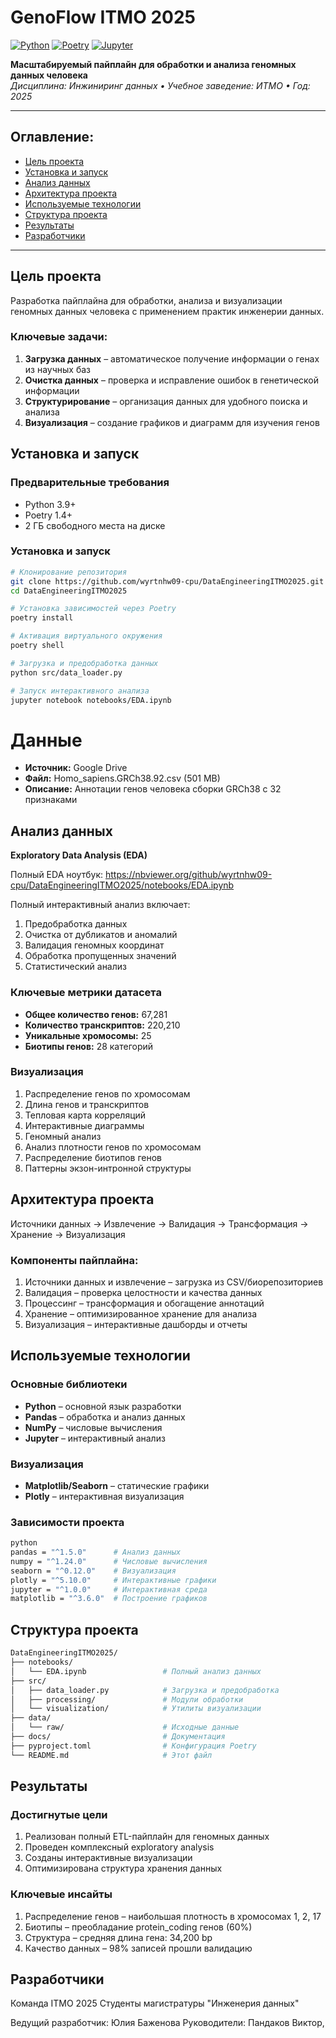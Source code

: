 # **GenoFlow ITMO 2025**

[![Python](https://img.shields.io/badge/Python-3.9%2B-blue?logo=python)](https://python.org)
[![Poetry](https://img.shields.io/badge/Poetry-Dependency%20Management-orange?logo=poetry)](https://python-poetry.org/)
[![Jupyter](https://img.shields.io/badge/Jupyter-Notebooks-orange?logo=jupyter)](https://jupyter.org)

**Масштабируемый пайплайн для обработки и анализа геномных данных человека**  
*Дисциплина: Инжиниринг данных • Учебное заведение: ИТМО • Год: 2025*

---

## **Оглавление:**

- [Цель проекта](#-цель-проекта)
- [Установка и запуск](#-установка-и-запуск)
- [Анализ данных](#-анализ-данных)
- [Архитектура проекта](#️-архитектура-проекта)
- [Используемые технологии](#️-используемые-технологии)
- [Структура проекта](#-структура-проекта)
- [Результаты](#-результаты)
- [Разработчики](#-разработчики)

---

## **Цель проекта**

Разработка пайплайна для обработки, анализа и визуализации геномных данных человека с применением практик инженерии данных.

### **Ключевые задачи:**

1. **Загрузка данных** – автоматическое получение информации о генах из научных баз
2. **Очистка данных** – проверка и исправление ошибок в генетической информации
3. **Структурирование** – организация данных для удобного поиска и анализа
4. **Визуализация** – создание графиков и диаграмм для изучения генов

## **Установка и запуск**

### **Предварительные требования**

- Python 3.9+
- Poetry 1.4+
- 2 ГБ свободного места на диске

### **Установка и запуск**

```bash
# Клонирование репозитория
git clone https://github.com/wyrtnhw09-cpu/DataEngineeringITMO2025.git
cd DataEngineeringITMO2025

# Установка зависимостей через Poetry
poetry install

# Активация виртуального окружения
poetry shell

# Загрузка и предобработка данных
python src/data_loader.py

# Запуск интерактивного анализа
jupyter notebook notebooks/EDA.ipynb
```

# **Данные**

- **Источник:** Google Drive
- **Файл:** Homo_sapiens.GRCh38.92.csv (501 MB)
- **Описание:** Аннотации генов человека сборки GRCh38 с 32 признаками

## **Анализ данных**

**Exploratory Data Analysis (EDA)**

Полный EDA ноутбук: https://nbviewer.org/github/wyrtnhw09-cpu/DataEngineeringITMO2025/notebooks/EDA.ipynb

Полный интерактивный анализ включает:

1. Предобработка данных
2. Очистка от дубликатов и аномалий
3. Валидация геномных координат
4. Обработка пропущенных значений
5. Статистический анализ

### **Ключевые метрики датасета**

- **Общее количество генов:** 67,281
- **Количество транскриптов:** 220,210
- **Уникальные хромосомы:** 25
- **Биотипы генов:** 28 категорий

### **Визуализация**

1. Распределение генов по хромосомам
2. Длина генов и транскриптов
3. Тепловая карта корреляций
4. Интерактивные диаграммы
5. Геномный анализ
6. Анализ плотности генов по хромосомам
7. Распределение биотипов генов
8. Паттерны экзон-интронной структуры

## **Архитектура проекта**

Источники данных → Извлечение → Валидация → Трансформация → Хранение → Визуализация

### **Компоненты пайплайна:**

1. Источники данных и извлечение – загрузка из CSV/биорепозиториев
2. Валидация – проверка целостности и качества данных
3. Процессинг – трансформация и обогащение аннотаций
4. Хранение – оптимизированное хранение для анализа
5. Визуализация – интерактивные дашборды и отчеты

## **Используемые технологии**

### **Основные библиотеки**

- **Python** – основной язык разработки
- **Pandas** – обработка и анализ данных
- **NumPy** – числовые вычисления
- **Jupyter** – интерактивный анализ

### **Визуализация**

- **Matplotlib/Seaborn** – статические графики
- **Plotly** – интерактивная визуализация

### **Зависимости проекта**

```bash
python
pandas = "^1.5.0"      # Анализ данных
numpy = "^1.24.0"      # Числовые вычисления  
seaborn = "^0.12.0"    # Визуализация
plotly = "^5.10.0"     # Интерактивные графики
jupyter = "^1.0.0"     # Интерактивная среда
matplotlib = "^3.6.0"  # Построение графиков
```

## **Структура проекта**

```bash
DataEngineeringITMO2025/
├── notebooks/
│   └── EDA.ipynb                 # Полный анализ данных
├── src/
│   ├── data_loader.py            # Загрузка и предобработка
│   ├── processing/               # Модули обработки
│   └── visualization/            # Утилиты визуализации
├── data/
│   └── raw/                      # Исходные данные
├── docs/                         # Документация
├── pyproject.toml                # Конфигурация Poetry
└── README.md                     # Этот файл
```

## **Результаты**

### **Достигнутые цели**

1. Реализован полный ETL-пайплайн для геномных данных
2. Проведен комплексный exploratory analysis
3. Созданы интерактивные визуализации
4. Оптимизирована структура хранения данных

### **Ключевые инсайты**

1. Распределение генов – наибольшая плотность в хромосомах 1, 2, 17
2. Биотипы – преобладание protein_coding генов (60%)
3. Структура – средняя длина гена: 34,200 bp
4. Качество данных – 98% записей прошли валидацию

## **Разработчики**

Команда ITMO 2025
Студенты магистратуры "Инженерия данных"

Ведущий разработчик: Юлия Баженова
Руководители: Пандаков Виктор, 
